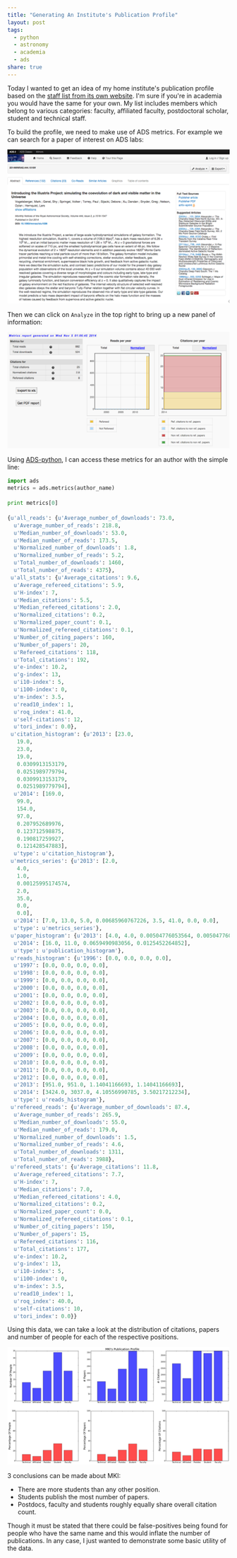 ```yaml
---
title: "Generating An Institute's Publication Profile"
layout: post
tags:
  - python
  - astronomy
  - academia
  - ads
share: true
---
```


Today I wanted to get an idea of my home institute's publication profile based on the [staff list from its own website](http://space.mit.edu/people/all). I'm sure if you're in academia you would have the same for your own. My list includes members which belong to various categories: faculty, affiliated faculty, postdoctoral scholar, student and technical staff.

To build the profile, we need to make use of ADS metrics. For example we can search for a paper of interest on ADS labs:

[![Paper](/assets/adspython/example_paper.png)](/assets/adspython/example_paper.png)

Then we can click on `Analyze` in the top right to bring up a new panel of information:

[![Metric](/assets/adspython/example_metric.png)](/assets/adspython/example_metrics.png)

Using [ADS-python](https://github.com/andycasey/ads), I can access these metrics for an author with the simple line:

```python
import ads
metrics = ads.metrics(author_name)

print metrics[0]

{u'all_reads': {u'Average_number_of_downloads': 73.0,
  u'Average_number_of_reads': 218.8,
  u'Median_number_of_downloads': 53.0,
  u'Median_number_of_reads': 173.5,
  u'Normalized_number_of_downloads': 1.8,
  u'Normalized_number_of_reads': 5.2,
  u'Total_number_of_downloads': 1460,
  u'Total_number_of_reads': 4375},
 u'all_stats': {u'Average_citations': 9.6,
  u'Average_refereed_citations': 5.9,
  u'H-index': 7,
  u'Median_citations': 5.5,
  u'Median_refereed_citations': 2.0,
  u'Normalized_citations': 0.2,
  u'Normalized_paper_count': 0.1,
  u'Normalized_refereed_citations': 0.1,
  u'Number_of_citing_papers': 160,
  u'Number_of_papers': 20,
  u'Refereed_citations': 118,
  u'Total_citations': 192,
  u'e-index': 10.2,
  u'g-index': 13,
  u'i10-index': 5,
  u'i100-index': 0,
  u'm-index': 3.5,
  u'read10_index': 1,
  u'roq_index': 41.0,
  u'self-citations': 12,
  u'tori_index': 0.0},
 u'citation_histogram': {u'2013': [23.0,
   19.0,
   23.0,
   19.0,
   0.0309913153179,
   0.0251989779794,
   0.0309913153179,
   0.0251989779794],
  u'2014': [169.0,
   99.0,
   154.0,
   97.0,
   0.207952689976,
   0.123712598875,
   0.190817259927,
   0.121428547883],
  u'type': u'citation_histogram'},
 u'metrics_series': {u'2013': [2.0,
   4.0,
   1.0,
   0.00125995174574,
   2.0,
   35.0,
   0.0,
   0.0],
  u'2014': [7.0, 13.0, 5.0, 0.00685960767226, 3.5, 41.0, 0.0, 0.0],
  u'type': u'metrics_series'},
 u'paper_histogram': {u'2013': [4.0, 4.0, 0.00504776053564, 0.00504776053564],
  u'2014': [16.0, 11.0, 0.0659490983056, 0.0125452264852],
  u'type': u'publication_histogram'},
 u'reads_histogram': {u'1996': [0.0, 0.0, 0.0, 0.0],
  u'1997': [0.0, 0.0, 0.0, 0.0],
  u'1998': [0.0, 0.0, 0.0, 0.0],
  u'1999': [0.0, 0.0, 0.0, 0.0],
  u'2000': [0.0, 0.0, 0.0, 0.0],
  u'2001': [0.0, 0.0, 0.0, 0.0],
  u'2002': [0.0, 0.0, 0.0, 0.0],
  u'2003': [0.0, 0.0, 0.0, 0.0],
  u'2004': [0.0, 0.0, 0.0, 0.0],
  u'2005': [0.0, 0.0, 0.0, 0.0],
  u'2006': [0.0, 0.0, 0.0, 0.0],
  u'2007': [0.0, 0.0, 0.0, 0.0],
  u'2008': [0.0, 0.0, 0.0, 0.0],
  u'2009': [0.0, 0.0, 0.0, 0.0],
  u'2010': [0.0, 0.0, 0.0, 0.0],
  u'2011': [0.0, 0.0, 0.0, 0.0],
  u'2012': [0.0, 0.0, 0.0, 0.0],
  u'2013': [951.0, 951.0, 1.14041166693, 1.14041166693],
  u'2014': [3424.0, 3037.0, 4.10556990785, 3.50217212234],
  u'type': u'reads_histogram'},
 u'refereed_reads': {u'Average_number_of_downloads': 87.4,
  u'Average_number_of_reads': 265.9,
  u'Median_number_of_downloads': 55.0,
  u'Median_number_of_reads': 179.0,
  u'Normalized_number_of_downloads': 1.5,
  u'Normalized_number_of_reads': 4.6,
  u'Total_number_of_downloads': 1311,
  u'Total_number_of_reads': 3988},
 u'refereed_stats': {u'Average_citations': 11.8,
  u'Average_refereed_citations': 7.7,
  u'H-index': 7,
  u'Median_citations': 7.0,
  u'Median_refereed_citations': 4.0,
  u'Normalized_citations': 0.2,
  u'Normalized_paper_count': 0.0,
  u'Normalized_refereed_citations': 0.1,
  u'Number_of_citing_papers': 150,
  u'Number_of_papers': 15,
  u'Refereed_citations': 116,
  u'Total_citations': 177,
  u'e-index': 10.2,
  u'g-index': 13,
  u'i10-index': 5,
  u'i100-index': 0,
  u'm-index': 3.5,
  u'read10_index': 1,
  u'roq_index': 40.0,
  u'self-citations': 10,
  u'tori_index': 0.0}}
```

Using this data, we can take a look at the distribution of citations, papers and number of people for each of the respective positions.

[![MKI Profile](/assets/adspython/mki_profile.png)](/assets/adspython/mki_profile.png)

3 conclusions can be made about MKI:

* There are more students than any other position.  
* Students publish the most number of papers.  
* Postdocs, faculty and students roughly equally share overall citation count.

Though it must be stated that there could be false-positives being found for people who have the same name and this would inflate the number of publications. In any case, I just wanted to demonstrate some basic utility of the data.